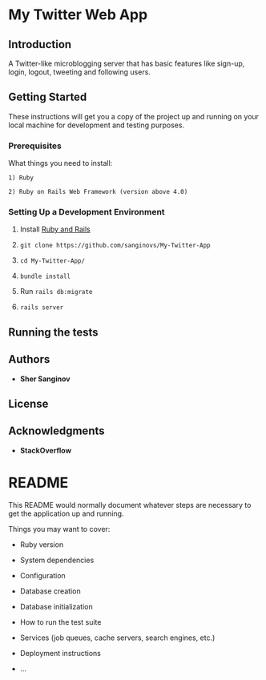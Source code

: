 # My Twitter Web App


## Introduction
A Twitter-like microblogging server that has basic features like 
sign-up, login, logout, tweeting and following users.

## Getting Started

These instructions will get you a copy of the project up and running on your local machine for development and testing purposes.


### Prerequisites

What things you need to install:

```
1) Ruby 

2) Ruby on Rails Web Framework (version above 4.0)

```



### Setting Up a Development Environment

1. Install [Ruby and Rails](http://railsapps.github.io/installrubyonrails-ubuntu.html) 

2. `git clone https://github.com/sanginovs/My-Twitter-App`

3. `cd My-Twitter-App/`

4. `bundle install`

5. Run `rails db:migrate` 

6. `rails server` 



## Running the tests




## Authors

* **Sher Sanginov**



## License


## Acknowledgments

* **StackOverflow**





# README

This README would normally document whatever steps are necessary to get the
application up and running.

Things you may want to cover:

* Ruby version

* System dependencies

* Configuration

* Database creation

* Database initialization

* How to run the test suite

* Services (job queues, cache servers, search engines, etc.)

* Deployment instructions

* ...
